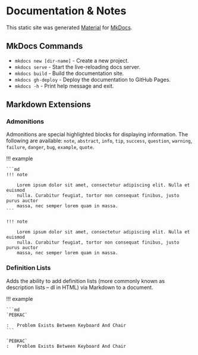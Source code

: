 # Documentation & Notes

This static site was generated [Material](https://squidfunk.github.io/mkdocs-material/) for [MkDocs](https://www.mkdocs.org).

## MkDocs Commands

* `mkdocs new [dir-name]` - Create a new project.
* `mkdocs serve` - Start the live-reloading docs server.
* `mkdocs build` - Build the documentation site.
* `mkdocs gh-deploy` - Deploy the documentation to GitHub Pages.
* `mkdocs -h` - Print help message and exit.

## Markdown Extensions

### Admonitions

Admonitions are special highlighted blocks for displaying information. The following are available: `note`, `abstract`, `info`, `tip`, `success`, `question`, `warning`, `failure`, `danger`, `bug`, `example`, `quote`.

!!! example

    ```md
    !!! note

        Lorem ipsum dolor sit amet, consectetur adipiscing elit. Nulla et euismod
        nulla. Curabitur feugiat, tortor non consequat finibus, justo purus auctor
        massa, nec semper lorem quam in massa.
    ```

    !!! note

        Lorem ipsum dolor sit amet, consectetur adipiscing elit. Nulla et euismod
        nulla. Curabitur feugiat, tortor non consequat finibus, justo purus auctor
        massa, nec semper lorem quam in massa.

### Definition Lists

Adds the ability to add definition lists (more commonly known as description lists – dl in HTML) via Markdown to a document.

!!! example

    ```md
    `PEBKAC`

    :   Problem Exists Between Keyboard And Chair
    ```

    `PEBKAC`
    :   Problem Exists Between Keyboard And Chair
